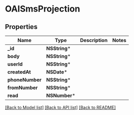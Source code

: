 # OAISmsProjection

## Properties
Name | Type | Description | Notes
------------ | ------------- | ------------- | -------------
**_id** | **NSString*** |  | 
**body** | **NSString*** |  | 
**userId** | **NSString*** |  | 
**createdAt** | **NSDate*** |  | 
**phoneNumber** | **NSString*** |  | 
**fromNumber** | **NSString*** |  | 
**read** | **NSNumber*** |  | 

[[Back to Model list]](../README#documentation-for-models) [[Back to API list]](../README#documentation-for-api-endpoints) [[Back to README]](../README)


